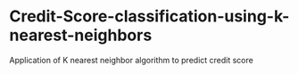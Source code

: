 # Credit-Score-classification-using-k-nearest-neighbors
Application of K nearest neighbor algorithm to predict credit score

